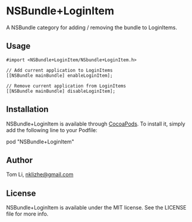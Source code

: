 # NSBundle+LoginItem

A NSBundle category for adding / removing the bundle to LoginItems.

## Usage

```
#import <NSBundle+LoginItem/NSbundle+LoginItem.h>

// Add current application to LoginItems
[[NSBundle mainBundle] enableLoginItem];

// Remove current application from LoginItems
[[NSBundle mainBundle] disableLoginItem];
```

## Installation

NSBundle+LoginItem is available through [CocoaPods](http://cocoapods.org). To install
it, simply add the following line to your Podfile:

pod "NSBundle+LoginItem"

## Author

Tom Li, nklizhe@gmail.com

## License

NSBundle+LoginItem is available under the MIT license. See the LICENSE file for more info.

